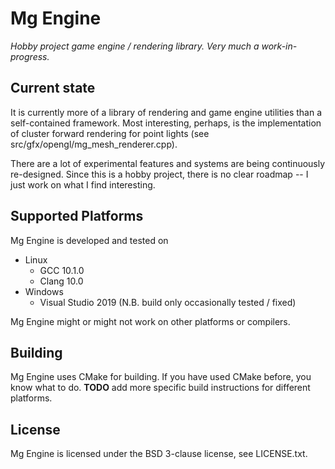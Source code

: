 # Mg Engine
_Hobby project game engine / rendering library. Very much a work-in-progress._

## Current state
It is currently more of a library of rendering and game engine utilities than a self-contained
framework. Most interesting, perhaps, is the implementation of cluster forward rendering for point
lights (see src/gfx/opengl/mg\_mesh\_renderer.cpp).

There are a lot of experimental features and systems are being continuously re-designed.
Since this is a hobby project, there is no clear roadmap -- I just work on what I find interesting.

## Supported Platforms
Mg Engine is developed and tested on

* Linux
	* GCC 10.1.0
	* Clang 10.0
* Windows
	* Visual Studio 2019 (N.B. build only occasionally tested / fixed)

Mg Engine might or might not work on other platforms or compilers.

## Building
Mg Engine uses CMake for building.
If you have used CMake before, you know what to do.
**TODO** add more specific build instructions for different platforms.

## License
Mg Engine is licensed under the BSD 3-clause license, see LICENSE.txt.

